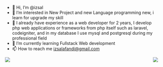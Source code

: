 - 👋 Hi, I’m @izsal
- 👀 I’m interested in New Project and new Language programming new, i learn for upgrade my skill
- 👀 I already have experience as a web developer for 2 years, I develop php web applications or frameworks from php itself such as laravel, codeigniter, and in my database I use mysql and postgresql during my professional field
- 🌱 I’m currently learning Fullstack Web development
- 📫 How to reach me izsalafandi@gmail.com


<div style="display: flex; justify-content: space-between;">
  <picture style="margin-right: 12px;">
<!--     <source
      srcset="https://github-readme-stats.vercel.app/api?username=izsal&show_icons=true&theme=dark"
      media="(prefers-color-scheme: dark)"
    />
    <source
      srcset="https://github-readme-stats.vercel.app/api?username=izsal&show_icons=true"
      media="(prefers-color-scheme: light), (prefers-color-scheme: no-preference)"
    /> -->
    <img src="https://github-readme-stats.vercel.app/api?username=izsal&show_icons=true" />
  </picture>
  <img src="https://github-readme-stats.vercel.app/api/top-langs/?username=izsal&layout=compact&theme=radical" />
</div>

<!---
izsal/izsal is a ✨ special ✨ repository because its `README.md` (this file) appears on your GitHub profile.
You can click the Preview link to take a look at your changes.
--->
